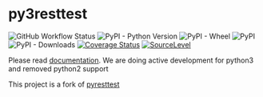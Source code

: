 py3resttest
==========
![GitHub Workflow Status](https://img.shields.io/github/workflow/status/abhijo89-to/py3resttest/Python%20package) 
![PyPI - Python Version](https://img.shields.io/pypi/pyversions/resttest3)
![PyPI - Wheel](https://img.shields.io/pypi/wheel/resttest3)
![PyPI](https://img.shields.io/pypi/v/resttest3)
![PyPI - Downloads](https://img.shields.io/pypi/dm/resttest3)
[![Coverage Status](https://coveralls.io/repos/github/abhijo89-to/py3resttest/badge.svg)](https://coveralls.io/github/abhijo89-to/py3resttest)
[![SourceLevel](https://app.sourcelevel.io/github/abhijo89-to/py3resttest.svg)](https://app.sourcelevel.io/github/abhijo89-to/py3resttest)

Please read [documentation](https://abhijo89-to.github.io/py3resttest/). We are doing active development for python3 and removed python2 support 

This project is a fork of [pyresttest](https://github.com/svanoort/pyresttest)
